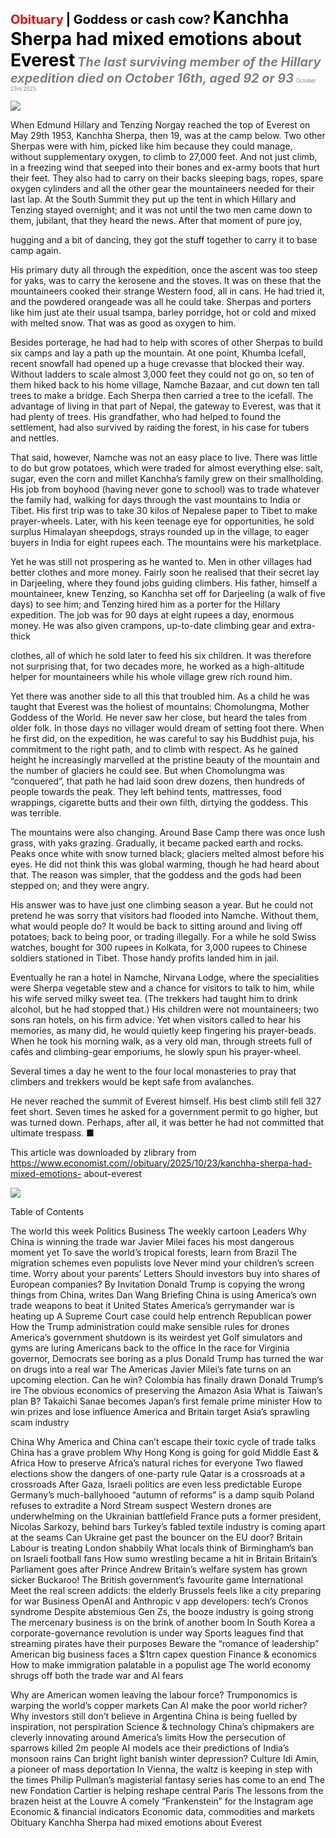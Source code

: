 <span style="color:#E3120B; font-size:14.9pt; font-weight:bold;">Obituary</span> <span style="color:#000000; font-size:14.9pt; font-weight:bold;">| Goddess or cash cow?</span>
<span style="color:#000000; font-size:21.0pt; font-weight:bold;">Kanchha Sherpa had mixed emotions about Everest</span>
<span style="color:#808080; font-size:14.9pt; font-weight:bold; font-style:italic;">The last surviving member of the Hillary expedition died on October 16th, aged 92 or 93</span>
<span style="color:#808080; font-size:6.2pt;">October 23rd 2025</span>

![](../images/072_Kanchha_Sherpa_had_mixed_emotions_about_Everest/p0306_img01.jpeg)

When Edmund Hillary and Tenzing Norgay reached the top of Everest on May 29th 1953, Kanchha Sherpa, then 19, was at the camp below. Two other Sherpas were with him, picked like him because they could manage, without supplementary oxygen, to climb to 27,000 feet. And not just climb, in a freezing wind that seeped into their bones and ex-army boots that hurt their feet. They also had to carry on their backs sleeping bags, ropes, spare oxygen cylinders and all the other gear the mountaineers needed for their last lap. At the South Summit they put up the tent in which Hillary and Tenzing stayed overnight; and it was not until the two men came down to them, jubilant, that they heard the news. After that moment of pure joy,

hugging and a bit of dancing, they got the stuff together to carry it to base camp again.

His primary duty all through the expedition, once the ascent was too steep for yaks, was to carry the kerosene and the stoves. It was on these that the mountaineers cooked their strange Western food, all in cans. He had tried it, and the powdered orangeade was all he could take. Sherpas and porters like him just ate their usual tsampa, barley porridge, hot or cold and mixed with melted snow. That was as good as oxygen to him.

Besides porterage, he had had to help with scores of other Sherpas to build six camps and lay a path up the mountain. At one point, Khumba Icefall, recent snowfall had opened up a huge crevasse that blocked their way. Without ladders to scale almost 3,000 feet they could not go on, so ten of them hiked back to his home village, Namche Bazaar, and cut down ten tall trees to make a bridge. Each Sherpa then carried a tree to the icefall. The advantage of living in that part of Nepal, the gateway to Everest, was that it had plenty of trees. His grandfather, who had helped to found the settlement, had also survived by raiding the forest, in his case for tubers and nettles.

That said, however, Namche was not an easy place to live. There was little to do but grow potatoes, which were traded for almost everything else: salt, sugar, even the corn and millet Kanchha’s family grew on their smallholding. His job from boyhood (having never gone to school) was to trade whatever the family had, walking for days through the vast mountains to India or Tibet. His first trip was to take 30 kilos of Nepalese paper to Tibet to make prayer-wheels. Later, with his keen teenage eye for opportunities, he sold surplus Himalayan sheepdogs, strays rounded up in the village, to eager buyers in India for eight rupees each. The mountains were his marketplace.

Yet he was still not prospering as he wanted to. Men in other villages had better clothes and more money. Fairly soon he realised that their secret lay in Darjeeling, where they found jobs guiding climbers. His father, himself a mountaineer, knew Tenzing, so Kanchha set off for Darjeeling (a walk of five days) to see him; and Tenzing hired him as a porter for the Hillary expedition. The job was for 90 days at eight rupees a day, enormous money. He was also given crampons, up-to-date climbing gear and extra-thick

clothes, all of which he sold later to feed his six children. It was therefore not surprising that, for two decades more, he worked as a high-altitude helper for mountaineers while his whole village grew rich round him.

Yet there was another side to all this that troubled him. As a child he was taught that Everest was the holiest of mountains: Chomolungma, Mother Goddess of the World. He never saw her close, but heard the tales from older folk. In those days no villager would dream of setting foot there. When he first did, on the expedition, he was careful to say his Buddhist puja, his commitment to the right path, and to climb with respect. As he gained height he increasingly marvelled at the pristine beauty of the mountain and the number of glaciers he could see. But when Chomolungma was “conquered”, that path he had laid soon drew dozens, then hundreds of people towards the peak. They left behind tents, mattresses, food wrappings, cigarette butts and their own filth, dirtying the goddess. This was terrible.

The mountains were also changing. Around Base Camp there was once lush grass, with yaks grazing. Gradually, it became packed earth and rocks. Peaks once white with snow turned black; glaciers melted almost before his eyes. He did not think this was global warming, though he had heard about that. The reason was simpler, that the goddess and the gods had been stepped on; and they were angry.

His answer was to have just one climbing season a year. But he could not pretend he was sorry that visitors had flooded into Namche. Without them, what would people do? It would be back to sitting around and living off potatoes; back to being poor, or trading illegally. For a while he sold Swiss watches, bought for 300 rupees in Kolkata, for 3,000 rupees to Chinese soldiers stationed in Tibet. Those handy profits landed him in jail.

Eventually he ran a hotel in Namche, Nirvana Lodge, where the specialities were Sherpa vegetable stew and a chance for visitors to talk to him, while his wife served milky sweet tea. (The trekkers had taught him to drink alcohol, but he had stopped that.) His children were not mountaineers; two sons ran hotels, on his firm advice. Yet when visitors called to hear his memories, as many did, he would quietly keep fingering his prayer-beads. When he took his morning walk, as a very old man, through streets full of cafés and climbing-gear emporiums, he slowly spun his prayer-wheel.

Several times a day he went to the four local monasteries to pray that climbers and trekkers would be kept safe from avalanches.

He never reached the summit of Everest himself. His best climb still fell 327 feet short. Seven times he asked for a government permit to go higher, but was turned down. Perhaps, after all, it was better he had not committed that ultimate trespass. ■

This article was downloaded by zlibrary from https://www.economist.com//obituary/2025/10/23/kanchha-sherpa-had-mixed-emotions- about-everest

![](../images/072_Kanchha_Sherpa_had_mixed_emotions_about_Everest/p0310_img01.jpeg)

Table of Contents

The world this week Politics Business The weekly cartoon Leaders Why China is winning the trade war Javier Milei faces his most dangerous moment yet To save the world’s tropical forests, learn from Brazil The migration schemes even populists love Never mind your children’s screen time. Worry about your parents’ Letters Should investors buy into shares of European companies? By Invitation Donald Trump is copying the wrong things from China, writes Dan Wang Briefing China is using America’s own trade weapons to beat it United States America’s gerrymander war is heating up A Supreme Court case could help entrench Republican power How the Trump administration could make sensible rules for drones America’s government shutdown is its weirdest yet Golf simulators and gyms are luring Americans back to the office In the race for Virginia governor, Democrats see boring as a plus Donald Trump has turned the war on drugs into a real war The Americas Javier Milei’s fate turns on an upcoming election. Can he win? Colombia has finally drawn Donald Trump’s ire The obvious economics of preserving the Amazon Asia What is Taiwan’s plan B? Takaichi Sanae becomes Japan’s first female prime minister How to win prizes and lose influence America and Britain target Asia’s sprawling scam industry

China Why America and China can’t escape their toxic cycle of trade talks China has a grave problem Why Hong Kong is going for gold Middle East & Africa How to preserve Africa’s natural riches for everyone Two flawed elections show the dangers of one-party rule Qatar is a crossroads at a crossroads After Gaza, Israeli politics are even less predictable Europe Germany’s much-ballyhooed “autumn of reforms” is a damp squib Poland refuses to extradite a Nord Stream suspect Western drones are underwhelming on the Ukrainian battlefield France puts a former president, Nicolas Sarkozy, behind bars Turkey’s fabled textile industry is coming apart at the seams Can Ukraine get past the bouncer on the EU door? Britain Labour is treating London shabbily What locals think of Birmingham’s ban on Israeli football fans How sumo wrestling became a hit in Britain Britain’s Parliament goes after Prince Andrew Britain’s welfare system has grown sicker Buckaroo! The British government’s favourite game International Meet the real screen addicts: the elderly Brussels feels like a city preparing for war Business OpenAI and Anthropic v app developers: tech’s Cronos syndrome Despite abstemious Gen Zs, the booze industry is going strong The mercenary business is on the brink of another boom In South Korea a corporate-governance revolution is under way Sports leagues find that streaming pirates have their purposes Beware the “romance of leadership” American big business faces a $1trn capex question Finance & economics How to make immigration palatable in a populist age The world economy shrugs off both the trade war and AI fears

Why are American women leaving the labour force? Trumponomics is warping the world’s copper markets Can AI make the poor world richer? Why investors still don’t believe in Argentina China is being fuelled by inspiration, not perspiration Science & technology China’s chipmakers are cleverly innovating around America’s limits How the persecution of sparrows killed 2m people AI models ace their predictions of India’s monsoon rains Can bright light banish winter depression? Culture Idi Amin, a pioneer of mass deportation In Vienna, the waltz is keeping in step with the times Philip Pullman’s magisterial fantasy series has come to an end The new Fondation Cartier is helping reshape central Paris The lessons from the brazen heist at the Louvre A comely “Frankenstein” for the Instagram age Economic & financial indicators Economic data, commodities and markets Obituary Kanchha Sherpa had mixed emotions about Everest